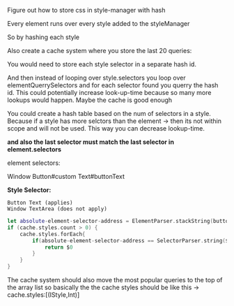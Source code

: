 Figure out how to store css in style-manager with hash

Every element runs over every style added to the styleManager

So by hashing each style 

Also create a cache system where you store the last 20 queries: 

You would need to store each style selector in a separate hash id.

And then instead of looping over style.selectors you loop over elementQuerrySelectors and for each selector found you querry the hash id. This could potentially increase look-up-time because so many more lookups would happen. Maybe the cache is good enough

You could create a hash table based on the num of selectors in a style. Because if a style has more selctors than the element -> then its not within scope and will not be used. This way you can decrease lookup-time. 

**and also the last selector must match the last selector in element.selectors**

element selectors: 

Window Button#custom Text#buttonText

**Style Selector:**

```
Button Text (applies)
Window TextArea (does not apply)
```


 
```swift
let absolute-element-selector-address = ElementParser.stackString(button) 
if (cache.styles.count > 0) {
	cache.styles.forEach{
		if(absolute-element-selector-address == SelectorParser.string($0.selectors)){
			return $0
		}
	}
}
```
The cache system should also move the most popular queries to the top of the array list
so basically the the cache styles should be like this -> cache.styles:[(IStyle,Int)]